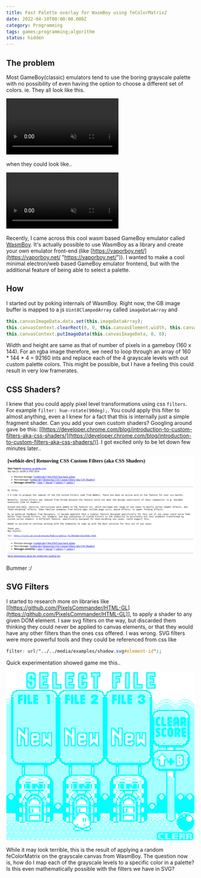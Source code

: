 ```yaml
---
title: Fast Palette overlay for WasmBoy using feColorMatrix2
date: 2022-04-10T00:00:00.000Z
category: Programming
tags: games;programming;algorithm
status: hidden
---
```


## The problem

Most GameBoy(classic) emulators tend to use the boring grayscale palette with no possibility of even having the option to choose a different set of colors. ie. They all look like this.

<video loop="" autoplay="" muted=""> <source src="https://video.twimg.com/ext_tw_video/1297925940022931457/pu/vid/800x720/WrOfp_Ri6QvMC4jP.mp4" type="video/webm"> </video>

when they could look like..

<video loop="" autoplay="" muted=""> <source src="https://video.twimg.com/ext_tw_video/1298047067340673024/pu/vid/800x720/TzN9E11-NUJsJqpW.mp4" type="video/webm"> </video>

Recently, I came across this cool wasm based GameBoy emulator called [WasmBoy](https://github.com/torch2424/wasmboy). It's actually possible to use WasmBoy as a library and create your own emulator front-end (like [https://vaporboy.net/](https://vaporboy.net/ "https://vaporboy.net/")). I wanted to make a cool minimal electron/web based GameBoy emulator frontend, but with the additional feature of being able to select a palette.

## How

I started out by poking internals of WasmBoy. Right now, the GB image buffer is mapped to a js `Uint8ClampedArray` called `imageDataArray` and

```javascript
this.canvasImageData.data.set(this.imageDataArray);
this.canvasContext.clearRect(0, 0, this.canvasElement.width, this.canvasElement.height);
this.canvasContext.putImageData(this.canvasImageData, 0, 0);
```

Width and height are same as that of number of pixels in a gameboy (160 x 144). For an rgba image therefore, we need to loop through an array of 160 \* 144 \* 4 = 92160 ints and replace each of the 4 grayscale levels with out custom palette colors. This might be possible, but I have a feeling this could result in very low framerates.

## CSS Shaders?

I knew that you could apply pixel level transformations using css `filters`. For example `filter: hue-rotate(90deg);`. You could apply this filter to almost anything, even a  I knew for a fact that this is internally just a simple fragment shader. Can you add your own custom shaders? Googling around gave be this: \[[https://developer.chrome.com/blog/introduction-to-custom-filters-aka-css-shaders/](https://developer.chrome.com/blog/introduction-to-custom-filters-aka-css-shaders/)]. I got excited only to be let down few minutes later..

![](/media/screenshot-from-2022-05-03-21-38-14.png)

Bummer :/

## SVG Filters

I started to research more on libraries like \[[https://github.com/PixelsCommander/HTML-GL](https://github.com/PixelsCommander/HTML-GL)], to apply a shader to any given DOM element. I saw svg filters on the way, but discarded them thinking they could never be applied to canvas elements, or that they would have any other filters than the ones css offered. I was wrong. SVG filters were more powerful tools and they could be referenced from css like

```css
filter: url("../../media/examples/shadow.svg#element-id");
```

Quick experimentation showed game me this..

![](/media/screenshot-from-2022-05-01-00-45-23.png)

While it may look terrible, this is the result of applying a random feColorMatrix on the grayscale canvas from WasmBoy. The question now is, how do I map each of the grayscale levels to a specific color in a palette? Is this even mathematically possible with the filters we have in SVG?
